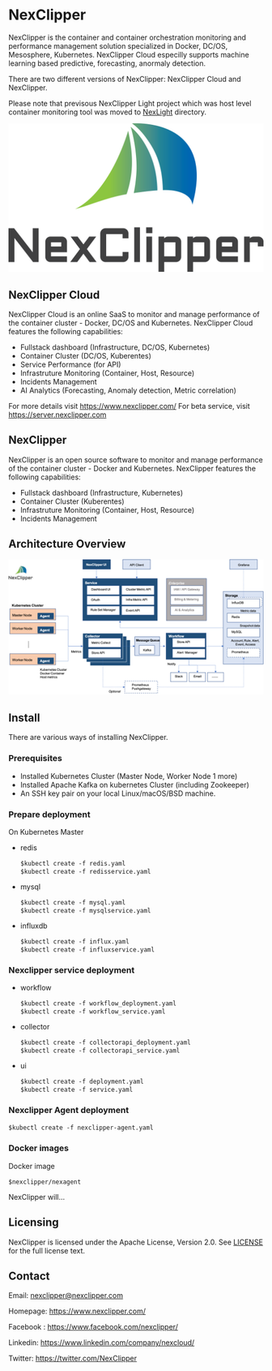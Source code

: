 # NexClipper

NexClipper is the container and container orchestration monitoring and performance management solution specialized in Docker, DC/OS, Mesosphere, Kubernetes. NexClipper Cloud especilly supports machine learning based predictive, forecasting, anormaly detection.

There are two different versions of NexClipper: NexClipper Cloud and NexClipper.

Please note that previsous NexClipper Light project which was host level container monitoring tool was moved to [NexLight](https://github.com/NexClipper/NexClipper/tree/master/NexLight) directory.

![](docs/images/logo1.png)

## NexClipper Cloud

NexClipper Cloud is an online SaaS to monitor and manage performance of the container cluster -  Docker, DC/OS and Kubernetes.
NexClipper Cloud features the following capabilities:
- Fullstack dashboard (Infrastructure, DC/OS, Kubernetes)
- Container Cluster (DC/OS, Kuberentes)
- Service Performance (for API)
- Infrastruture Monitoring (Container, Host, Resource)
- Incidents Management
- AI Analytics (Forecasting, Anomaly detection, Metric correlation)

For more details visit  https://www.nexclipper.com/
For beta service, visit https://server.nexclipper.com

## NexClipper  

NexClipper is an open source software to monitor and manage performance of the container cluster -  Docker and Kubernetes.
NexClipper features the following capabilities:
- Fullstack dashboard (Infrastructure, Kubernetes)
- Container Cluster (Kuberentes)
- Infrastruture Monitoring (Container, Host, Resource)
- Incidents Management

## Architecture Overview

![](docs/images/NexClipper_Architecture.png)

## Install

There are various ways of installing NexClipper.

### Prerequisites

- Installed Kubernetes Cluster (Master Node, Worker Node 1 more)
- Installed Apache Kafka on kubernetes Cluster (including Zookeeper)
- An SSH key pair on your local Linux/macOS/BSD machine.

### Prepare deployment

On Kubernetes Master

- redis

      $kubectl create -f redis.yaml  
      $kubectl create -f redisservice.yaml

- mysql

      $kubectl create -f mysql.yaml  
      $kubectl create -f mysqlservice.yaml

- influxdb

      $kubectl create -f influx.yaml   
      $kubectl create -f influxservice.yaml


### Nexclipper service deployment

- workflow

      $kubectl create -f workflow_deployment.yaml  
      $kubectl create -f workflow_service.yaml


- collector

      $kubectl create -f collectorapi_deployment.yaml  
      $kubectl create -f collectorapi_service.yaml

- ui

      $kubectl create -f deployment.yaml
      $kubectl create -f service.yaml


### Nexclipper Agent deployment

    $kubectl create -f nexclipper-agent.yaml


### Docker images

Docker image

    $nexclipper/nexagent

NexClipper will...

## Licensing

NexClipper is licensed under the Apache License, Version 2.0. See [LICENSE](https://github.com/NexClipper/NexClipper/blob/master/LICENSE) for the full license text.

## Contact

Email: nexclipper@nexclipper.com

Homepage: https://www.nexclipper.com/

Facebook : https://www.facebook.com/nexclipper/

Linkedin: https://www.linkedin.com/company/nexcloud/

Twitter: https://twitter.com/NexClipper

